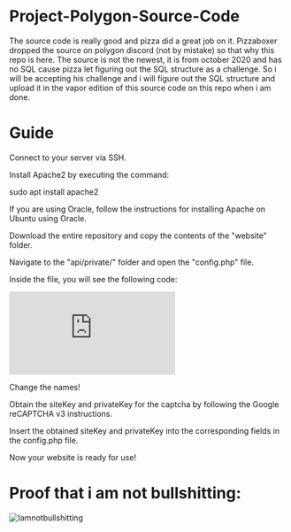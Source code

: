# Project-Polygon-Source-Code
The source code is really good and pizza did a great job on it. Pizzaboxer dropped the source on polygon discord (not by mistake) so that why this repo is here. The source is not the newest, it is from october 2020 and has no SQL cause pizza let figuring out the SQL structure as a challenge. So i will be accepting his challenge and i will figure out the SQL structure and upload it in the vapor edition of this source code on this repo when i am done.

# Guide
Connect to your server via SSH.

Install Apache2 by executing the command:

sudo apt install apache2

If you are using Oracle, follow the instructions for installing Apache on Ubuntu using Oracle.

Download the entire repository and copy the contents of the "website" folder.

Navigate to the "api/private/" folder and open the "config.php" file.

Inside the file, you will see the following code:



![config.php](https://github.com/danil2201/Project-Polygon-Source-Code/blob/main/Website/api/private/config.php)

Change the names!


Obtain the siteKey and privateKey for the captcha by following the Google reCAPTCHA v3 instructions.



Insert the obtained siteKey and privateKey into the corresponding fields in the config.php file.

Now your website is ready for use!


# Proof that i am not bullshitting:
![Iamnotbullshitting](https://github.com/FlarfGithub/Project-Polygon-Source-Code/blob/main/proof.png?raw=true)

